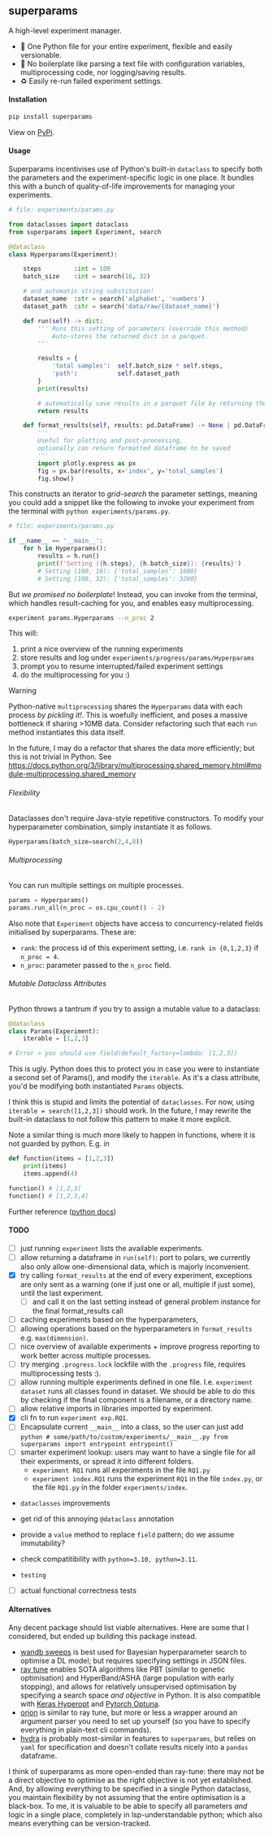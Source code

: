 ## superparams
<!--
a Pythonic approach to Hyperparameter Search. Using built-in `dataclasses`, as they are flexible, typed, easily-serialisable, and are a `dict` in the places you need them. 

> I like to think of it as the repetitive back-logic for flexible, fast searching of any search space. 

#### Key Features 
--> 

A high-level experiment manager. 

- 📄 One Python file for your entire experiment, flexible and easily versionable.
- 💚 No boilerplate like parsing a text file with configuration variables, multiprocessing code, nor logging/saving results. 
- ♻️ Easily re-run failed experiment settings. 

#### Installation

```bash
pip install superparams
```

View on [PyPi](https://pypi.org/project/superparams/).


#### Usage 
Superparams incentivises use of Python's built-in `dataclass` to specify both the parameters and the experiment-specific logic in one place. It bundles this with a bunch of quality-of-life improvements for managing your experiments. 

```python 
# file: experiments/params.py

from dataclasses import dataclass
from superparams import Experiment, search

@dataclass
class Hyperparams(Experiment):

    steps         :int = 100
    batch_size    :int = search(16, 32)

    # and automatic string substitution!
    dataset_name  :str = search('alphabet', 'numbers')
    dataset_path  :str = search('data/raw/{dataset_name}')

    def run(self) -> dict:
        ''' Runs this setting of parameters (override this method)
            Auto-stores the returned dict in a parquet.
        '''

        results = {
            'total samples':  self.batch_size * self.steps, 
            'path':           self.dataset_path
        }
        print(results)

        # automatically save results in a parquet file by returning them 
        return results

    def format_results(self, results: pd.DataFrame) -> None | pd.DataFrame:
        ''' 
        Useful for plotting and post-processing, 
        optionally can return formatted dataframe to be saved 
        '''
        import plotly.express as px 
        fig = px.bar(results, x='index', y='total_samples')
        fig.show()
```

This constructs an iterator to _grid-search_ the parameter settings, 
meaning you could add a snippet like the following to invoke your experiment 
from the terminal with `python experiments/params.py`.

```python
# file: experiments/params.py

if __name__ == '__main__':
    for h in Hyperparams():
        results = h.run()
        print(f'Setting ({h.steps}, {h.batch_size}): {results}')
        # Setting (100, 16): {'total_samples': 1600}
        # Setting (100, 32): {'total_samples': 3200}
```

But _we promised no boilerplate_! Instead, you can invoke from the terminal,
which handles result-caching for you, and enables easy multiprocessing. 

```bash
experiment params.Hyperparams --n_proc 2
```

This will:

1. print a nice overview of the running experiments
2. store results and log under `experiments/progress/params/Hyperparams`
3. prompt you to resume interrupted/failed experiment settings 
4. do the multiprocessing for you :)

> [!WARNING]
> Python-native `multiprocessing` shares the `Hyperparams` data with each process *by pickling it!*. This is woefully inefficient, and poses a massive bottleneck if sharing >10MB data. Consider refactoring such that each `run` method instantiates this data itself.
>
> In the future, I may do a refactor that shares the data more efficiently; but this is not trivial in Python. See https://docs.python.org/3/library/multiprocessing.shared_memory.html#module-multiprocessing.shared_memory


###### Flexibility
Dataclasses don't require Java-style repetitive constructors. To modify your hyperparameter combination, simply instantiate it as follows.

```python
Hyperparams(batch_size=search(2,4,8))
```

###### Multiprocessing 
You can run multiple settings on multiple processes. 

```python
params = Hyperparams()
params.run_all(n_proc = os.cpu_count() - 2)
```

Also note that `Experiment` objects have access to concurrency-related fields initialised by superparams. These are:

- `rank`: the process id of this experiment setting, i.e. `rank in {0,1,2,3}` if `n_proc = 4`. 
- `n_proc`: parameter passed to the `n_proc` field.

###### Mutable Dataclass Attributes
Python throws a tantrum if you try to assign a mutable value to a dataclass:

```python
@dataclass 
class Params(Experiment):
    iterable = [1,2,3]

# Error > you should use field(default_factory=lambda: [1,2,3])
```

This is ugly. Python does this to protect you in case you were to instantiate a second set of Params(), and modify the `iterable`. As it's a class attribute, you'd be modifying both instantiated `Params` objects. 

I think this is stupid and limits the potential of `dataclasses`. For now, using `iterable = search([1,2,3])` should work. In the future, I may rewrite the built-in dataclass to not follow this pattern to make it more explicit. 

Note a similar thing is much more likely to happen in functions, where it is not guarded by python. E.g. in 

```python
def function(items = [1,2,3])
    print(items)
    items.append(4)

function() # [1,2,3]
function() # [1,2,3,4]
```

Further reference ([python docs](https://docs.python.org/3/library/dataclasses.html#mutable-default-values))


#### TODO

- [ ] just running `experiment` lists the available experiments.
- [ ] allow returning a dataframe in `run(self)`: port to polars, 
      we currently also only allow one-dimensional data, which is 
      majorly inconvenient.
- [x] try calling `format_results` at the end of every experiment, 
      exceptions are only sent as a warning (one if just one or all, 
      multiple if just some), until the last experiment.
  - [ ] and call it on the last setting instead of general problem instance for 
        the final format_results call
- [ ] caching experiments based on the hyperparameters, 
- [ ] allowing operations based on the hyperparameters in `format_results` e.g. `max(dimension)`.
- [ ] nice overview of available experiments + improve progress reporting to work better across multiple processes.
- [ ] try merging `.progress.lock` lockfile with the `.progress` file, requires multiprocessing tests :). 
- [ ] allow running multiple experiments defined in one file. I.e. `experiment dataset` runs all classes found in dataset. We should be able to do this by checking if the final component is a filename, or a directory name. 
- [ ] allow relative imports in libraries imported by experiment.
- [x] cli fn to run `experiment exp.RQ1`. 
- [ ] Encapsulate current `__main__` into a class, so the user can just add 
      ```python
      # some/path/to/custom/experiments/__main__.py
      from superparams import entrypoint
      entrypoint()
      ```
- [ ] smarter experiment lookup: users may want to have a single file for all their experiments, or spread it into different folders. 
  - `experiment RQ1` runs all experiments in the file `RQ1.py`
  - `experiment index.RQ1` runs the experiment `RQ1` in the file `index.py`, 
    or the file `RQ1.py` in the folder `experiments/index`. 

- `dataclasses` improvements 
- get rid of this annoying `@dataclass` annotation
- provide a `value` method to replace `field` pattern; do we assume immutability? 
- check compatitibility with `python=3.10, python=3.11`. 

- `testing`
- [ ] actual functional correctness tests 

#### Alternatives
Any decent package should list viable alternatives. Here are some that I considered, but ended up building this package instead. 

- [wandb sweeps](https://docs.wandb.ai/guides/sweeps/) is best used for Bayesian hyperparameter search to optimise a DL model; but requires specifying settings in JSON files.
- [ray tune](https://docs.ray.io/en/latest/tune/index.html) enables SOTA algorithms like PBT (similar to genetic optimisation) and HyperBand/ASHA (large population with early stopping), and allows for relatively unsupervised optimisation by specifying a search space *and objective* in Python. It is also compatible with [Keras Hyperopt](https://github.com/maxpumperla/hyperas) and [Pytorch Optuna](https://optuna.org/).
- [orion](https://orion.readthedocs.io/en/stable/index.html) is similar to ray tune, but more or less a wrapper around an argument parser you need to set up yourself (so you have to specify everything in plain-text cli commands).
- [hydra](https://hydra.cc/) is probably most-similar in features to `superparams`, but relies on `yaml` for specification and doesn't collate results nicely into a `pandas` dataframe. 

I think of superparams as more open-ended than ray-tune: there may not be a direct objective to optimise as the right objective is not yet established. And, by allowing everything to be specified in a single Python dataclass, you maintain flexibility by not assuming that the entire optimisation is a black-box. To me, it is valuable to be able to specify all parameters *and* logic in a single place, completely in lsp-understandable python; which also means everything can be version-tracked.

